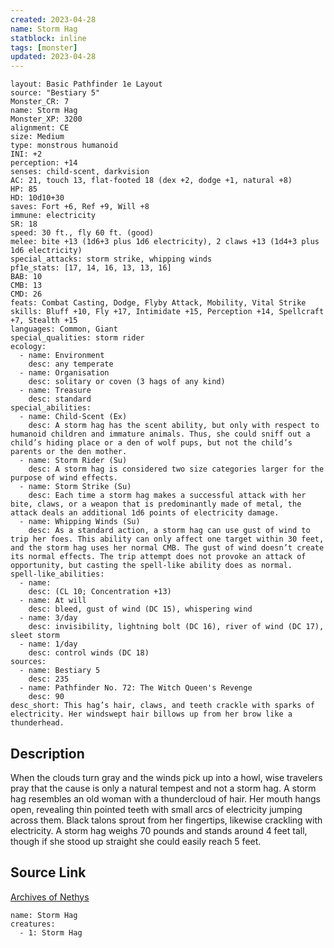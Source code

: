 ```yaml
---
created: 2023-04-28
name: Storm Hag
statblock: inline
tags: [monster]
updated: 2023-04-28
---
```

```statblock
layout: Basic Pathfinder 1e Layout
source: "Bestiary 5"
Monster_CR: 7
name: Storm Hag
Monster_XP: 3200
alignment: CE
size: Medium
type: monstrous humanoid
INI: +2
perception: +14
senses: child-scent, darkvision
AC: 21, touch 13, flat-footed 18 (dex +2, dodge +1, natural +8)
HP: 85
HD: 10d10+30
saves: Fort +6, Ref +9, Will +8
immune: electricity
SR: 18
speed: 30 ft., fly 60 ft. (good)
melee: bite +13 (1d6+3 plus 1d6 electricity), 2 claws +13 (1d4+3 plus 1d6 electricity)
special_attacks: storm strike, whipping winds
pf1e_stats: [17, 14, 16, 13, 13, 16]
BAB: 10
CMB: 13
CMD: 26
feats: Combat Casting, Dodge, Flyby Attack, Mobility, Vital Strike
skills: Bluff +10, Fly +17, Intimidate +15, Perception +14, Spellcraft +7, Stealth +15
languages: Common, Giant
special_qualities: storm rider
ecology:
  - name: Environment
    desc: any temperate
  - name: Organisation
    desc: solitary or coven (3 hags of any kind)
  - name: Treasure
    desc: standard
special_abilities:
  - name: Child-Scent (Ex)
    desc: A storm hag has the scent ability, but only with respect to humanoid children and immature animals. Thus, she could sniff out a child’s hiding place or a den of wolf pups, but not the child’s parents or the den mother.
  - name: Storm Rider (Su)
    desc: A storm hag is considered two size categories larger for the purpose of wind effects.
  - name: Storm Strike (Su)
    desc: Each time a storm hag makes a successful attack with her bite, claws, or a weapon that is predominantly made of metal, the attack deals an additional 1d6 points of electricity damage.
  - name: Whipping Winds (Su)
    desc: As a standard action, a storm hag can use gust of wind to trip her foes. This ability can only affect one target within 30 feet, and the storm hag uses her normal CMB. The gust of wind doesn’t create its normal effects. The trip attempt does not provoke an attack of opportunity, but casting the spell-like ability does as normal.
spell-like_abilities:
  - name:
    desc: (CL 10; Concentration +13)
  - name: At will
    desc: bleed, gust of wind (DC 15), whispering wind
  - name: 3/day
    desc: invisibility, lightning bolt (DC 16), river of wind (DC 17), sleet storm
  - name: 1/day
    desc: control winds (DC 18)
sources:
  - name: Bestiary 5
    desc: 235
  - name: Pathfinder No. 72: The Witch Queen's Revenge
    desc: 90
desc_short: This hag’s hair, claws, and teeth crackle with sparks of electricity. Her windswept hair billows up from her brow like a thunderhead.
```
## Description
When the clouds turn gray and the winds pick up into a howl, wise travelers pray that the cause is only a natural tempest and not a storm hag. A storm hag resembles an old woman with a thundercloud of hair. Her mouth hangs open, revealing thin pointed teeth with small arcs of electricity jumping across them. Black talons sprout from her fingertips, likewise crackling with electricity. A storm hag weighs 70 pounds and stands around 4 feet tall, though if she stood up straight she could easily reach 5 feet.
## Source Link
[Archives of Nethys](https://aonprd.com/MonsterDisplay.aspx?ItemName=Storm%20Hag)
```encounter-table
name: Storm Hag
creatures:
  - 1: Storm Hag
```
